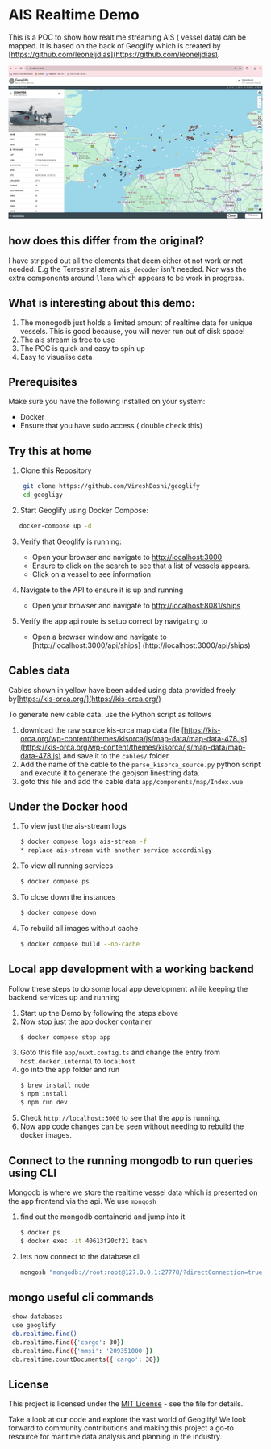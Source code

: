 # AIS Realtime Demo

This is a POC to show how realtime streaming AIS ( vessel data) can be mapped. It is based on the back of Geoglify which is created by [https://github.com/leoneljdias](https://github.com/leoneljdias).


![alt text](docs/demo.png "Demo")


## how does this differ from the original?

I have stripped out all the elements that deem either ot not work or not needed. E.g the Terrestrial strem `ais_decoder` isn't needed. Nor was the extra components around `llama` which appears to be work in progress. 

## What is interesting about this demo:
1. The monogodb just holds a limited amount of realtime data for unique vessels. This is good because, you will never run out of disk space!
2. The ais stream is free to use
3. The POC is quick and easy to spin up
4. Easy to visualise data

## Prerequisites

Make sure you have the following installed on your system:

- Docker
- Ensure that you have sudo access ( double check this)

## Try this at home
1. Clone this Repository
```bash 
    git clone https://github.com/VireshDoshi/geoglify
    cd geogligy
```
2. Start Geoglify using Docker Compose:

```bash
   docker-compose up -d
```

3. Verify that Geoglify is running:

   - Open your browser and navigate to [http://localhost:3000](http://localhost:3000)
   - Ensure to click on the search to see that a list of vessels appears.
   - Click on a vessel to see information 

4. Navigate to the API to ensure it is up and running 
   - Open your browser and navigate to [http://localhost:8081/ships](http://localhost:8081/ships)

5. Verify the app api route is setup correct by navigating to 
   - Open a browser window and navigate to [http://localhost:3000/api/ships] (http://localhost:3000/api/ships)


## Cables data
Cables shown in  yellow have been added using data provided freely by[https://kis-orca.org/](https://kis-orca.org/)

To generate new cable data. use the Python script as follows
1. download the raw source kis-orca map data file [https://kis-orca.org/wp-content/themes/kisorca/js/map-data/map-data-478.js](https://kis-orca.org/wp-content/themes/kisorca/js/map-data/map-data-478.js) and save it to the `cables/` folder
2. Add the name of the cable to the `parse_kisorca_source.py` python script and execute it to generate the geojson linestring data.
3. goto this file and add the cable data
`app/components/map/Index.vue`

## Under the Docker hood
1. To view just the ais-stream logs
    ```bash
    $ docker compose logs ais-stream -f
    * replace ais-stream with another service accordinlgy
    ```
2. To view all running services 
   ```bash 
   $ docker compose ps
   ```
3. To close down the instances
   ```bash
   $ docker compose down
   ```
4. To rebuild all images without cache 
   ```bash
   $ docker compose build --no-cache
   ```

## Local app development with a working backend 
Follow these steps to do some local app development while keeping the backend services up and running
1. Start up the Demo by following the steps above
2. Now stop just the app docker container
    ```bash
    $ docker compose stop app
    ```
3. Goto this file `app/nuxt.config.ts` and change the entry from `host.docker.internal` to `localhost`
4. go into the app folder and run
    ```bash
    $ brew install node
    $ npm install
    $ npm run dev
    ```
5. Check `http://localhost:3000` to see that the app is running. 
6. Now app code changes can be seen without needing to rebuild the docker images.

## Connect to the running mongodb to run queries using CLI
Mongodb is where we store the realtime vessel data which is presented on the app frontend via the api. We use `mongosh`
1. find out the mongodb containerid and jump into it
    ```bash
    $ docker ps
    $ docker exec -it 40613f20cf21 bash
    ```
2. lets now connect to the database cli
    ```bash
    mongosh "mongodb://root:root@127.0.0.1:27778/?directConnection=true&serverSelectionTimeoutMS=2000&appName=mongosh+2.2.5"
    ```
## mongo useful cli commands
   ```bash
    show databases
    use geoglify
    db.realtime.find()
    db.realtime.find({'cargo': 30})
    db.realtime.find({'mmsi': '209351000'})
    db.realtime.countDocuments({'cargo': 30})
   ```

## License

This project is licensed under the [MIT License](LICENSE) - see the file for details.

Take a look at our code and explore the vast world of Geoglify! We look forward to community contributions and making this project a go-to resource for maritime data analysis and planning in the industry.


